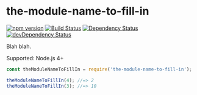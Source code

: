 # the-module-name-to-fill-in

[![npm version][npm-image]][npm-url]
[![Build Status][travis-image]][travis-url]
[![Dependency Status][david-image]][david-url]
[![devDependency Status][david-dev-image]][david-dev-url]

[npm-image]: https://img.shields.io/npm/v/the-module-name-to-fill-in.svg
[npm-url]: https://www.npmjs.com/package/the-module-name-to-fill-in
[travis-image]: https://travis-ci.org/hakatashi/the-module-name-to-fill-in.svg?branch=master
[travis-url]: https://travis-ci.org/hakatashi/the-module-name-to-fill-in
[david-image]: https://david-dm.org/hakatashi/the-module-name-to-fill-in.svg
[david-url]: https://david-dm.org/hakatashi/the-module-name-to-fill-in
[david-dev-image]: https://david-dm.org/hakatashi/the-module-name-to-fill-in/dev-status.svg
[david-dev-url]: https://david-dm.org/hakatashi/the-module-name-to-fill-in#info=devDependencies

Blah blah.

Supported: Node.js 4+

```js
const theModuleNameToFillIn = require('the-module-name-to-fill-in');

theModuleNameToFillIn(4); //=> 2
theModuleNameToFillIn(3); //=> 10
```
